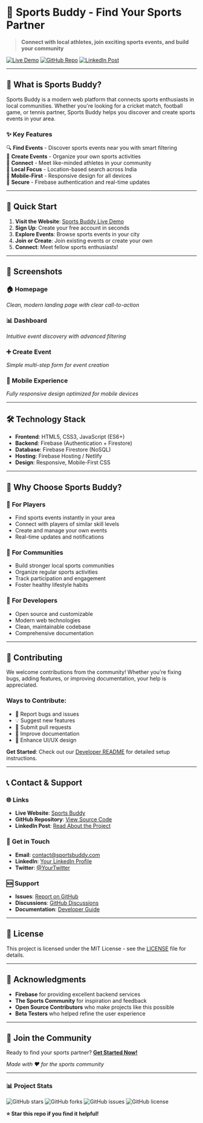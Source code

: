 # 🏀 Sports Buddy - Find Your Sports Partner

> **Connect with local athletes, join exciting sports events, and build your community**

[![Live Demo](https://img.shields.io/badge/🌐_Live_Demo-Visit_Website-blue?style=for-the-badge)](https://your-live-website-url.com)
[![GitHub Repo](https://img.shields.io/badge/📂_GitHub-View_Code-black?style=for-the-badge)](https://github.com/yourusername/sports-buddy)
[![LinkedIn Post](https://img.shields.io/badge/💼_LinkedIn-Read_Post-0077B5?style=for-the-badge)](https://linkedin.com/posts/your-linkedin-post)

---

## 🎯 What is Sports Buddy?

Sports Buddy is a modern web platform that connects sports enthusiasts in local communities. Whether you're looking for a cricket match, football game, or tennis partner, Sports Buddy helps you discover and create sports events in your area.

### ✨ Key Features

🔍 **Find Events** - Discover sports events near you with smart filtering  
📅 **Create Events** - Organize your own sports activities  
🤝 **Connect** - Meet like-minded athletes in your community  
📍 **Local Focus** - Location-based search across India  
📱 **Mobile-First** - Responsive design for all devices  
🔐 **Secure** - Firebase authentication and real-time updates  

---

## 🚀 Quick Start

1. **Visit the Website**: [Sports Buddy Live Demo](https://your-live-website-url.com)
2. **Sign Up**: Create your free account in seconds
3. **Explore Events**: Browse sports events in your city
4. **Join or Create**: Join existing events or create your own
5. **Connect**: Meet fellow sports enthusiasts!

---

## 📱 Screenshots

### 🏠 Homepage
*Clean, modern landing page with clear call-to-action*

### 📊 Dashboard
*Intuitive event discovery with advanced filtering*

### ➕ Create Event
*Simple multi-step form for event creation*

### 📱 Mobile Experience
*Fully responsive design optimized for mobile devices*

---

## 🛠️ Technology Stack

- **Frontend**: HTML5, CSS3, JavaScript (ES6+)
- **Backend**: Firebase (Authentication + Firestore)
- **Database**: Firebase Firestore (NoSQL)
- **Hosting**: Firebase Hosting / Netlify
- **Design**: Responsive, Mobile-First CSS

---

## 🌟 Why Choose Sports Buddy?

### 🎯 **For Players**
- Find sports events instantly in your area
- Connect with players of similar skill levels
- Create and manage your own events
- Real-time updates and notifications

### 🏢 **For Communities**
- Build stronger local sports communities
- Organize regular sports activities
- Track participation and engagement
- Foster healthy lifestyle habits

### 🔧 **For Developers**
- Open source and customizable
- Modern web technologies
- Clean, maintainable codebase
- Comprehensive documentation

---

## 🤝 Contributing

We welcome contributions from the community! Whether you're fixing bugs, adding features, or improving documentation, your help is appreciated.

### Ways to Contribute:
- 🐛 Report bugs and issues
- 💡 Suggest new features
- 🔧 Submit pull requests
- 📖 Improve documentation
- 🎨 Enhance UI/UX design

**Get Started**: Check out our [Developer README](./README-DEVELOPER.md) for detailed setup instructions.

---

## 📞 Contact & Support

### 🌐 **Links**
- **Live Website**: [Sports Buddy](https://your-live-website-url.com)
- **GitHub Repository**: [View Source Code](https://github.com/yourusername/sports-buddy)
- **LinkedIn Post**: [Read About the Project](https://linkedin.com/posts/your-linkedin-post)

### 📧 **Get in Touch**
- **Email**: contact@sportsbuddy.com
- **LinkedIn**: [Your LinkedIn Profile](https://linkedin.com/in/yourprofile)
- **Twitter**: [@YourTwitter](https://twitter.com/yourtwitter)

### 🆘 **Support**
- **Issues**: [Report on GitHub](https://github.com/yourusername/sports-buddy/issues)
- **Discussions**: [GitHub Discussions](https://github.com/yourusername/sports-buddy/discussions)
- **Documentation**: [Developer Guide](./README-DEVELOPER.md)

---

## 📄 License

This project is licensed under the MIT License - see the [LICENSE](LICENSE) file for details.

---

## 🙏 Acknowledgments

- **Firebase** for providing excellent backend services
- **The Sports Community** for inspiration and feedback
- **Open Source Contributors** who make projects like this possible
- **Beta Testers** who helped refine the user experience

---

## 🎉 Join the Community

Ready to find your sports partner? **[Get Started Now!](https://your-live-website-url.com)**

*Made with ❤️ for the sports community*

---

### 📊 Project Stats

![GitHub stars](https://img.shields.io/github/stars/yourusername/sports-buddy?style=social)
![GitHub forks](https://img.shields.io/github/forks/yourusername/sports-buddy?style=social)
![GitHub issues](https://img.shields.io/github/issues/yourusername/sports-buddy)
![GitHub license](https://img.shields.io/github/license/yourusername/sports-buddy)

**⭐ Star this repo if you find it helpful!**
